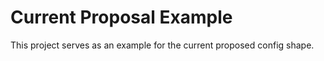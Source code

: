 # Current Proposal Example
This project serves as an example for the current proposed config shape.
